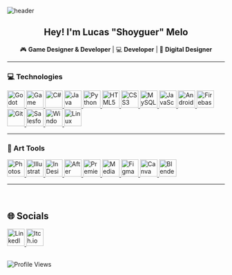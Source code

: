 ![header](https://capsule-render.vercel.app/api?type=venom&height=250&color=e81a1a&text=Game%20Designer&section=header&fontColor=e5e5e5&reversal=false&textBg=false&animation=fadeIn&strokeWidth=0&fontSize=50&fontAlignY=50)

<h2 align="center"> Hey! I'm Lucas "Shoyguer" Melo</h2>
<p align="center"> 🎮 <b>Game Designer & Developer</b> | 💻 <b>Developer</b> | 🎨 <b>Digital Designer</b></p>

---

### 💻 Technologies
<div>
  <a href="https://godotengine.org/" target="_blank">
    <img src="https://i.imgur.com/0aomlXJ.png" alt="Godot" title="Godot" width="40" height="40"/>
  </a>

  <a href="https://gamemaker.io/en" target="_blank">
    <img src="https://i.imgur.com/4efpJYd.png" alt="Game Maker" title="Game Maker" width="40" height="40"/>
  </a>

  <a href="https://dotnet.microsoft.com/pt-br/languages/csharp" target="_blank">
    <img src="https://i.imgur.com/Hbviqe4.png" alt="C#" title="C#" width="40" height="40"/>
  </a>

  <a href="https://www.oracle.com/java/technologies/downloads/" target="_blank">
    <img src="https://i.imgur.com/wGW9ukj.png" alt="Java" title="Java" width="40" height="40"/>
  </a>

  <a href="https://www.python.org/" target="_blank">
    <img src="https://i.imgur.com/eAk5RZz.png" alt="Python" title="Python" width="40" height="40"/>
  </a>

  <a href="https://www.w3schools.com/html/" target="_blank">
    <img src="https://i.imgur.com/WZGmEx0.png" alt="HTML5" title="HTML5" width="40" height="40"/>
  </a>

  <a href="https://www.w3schools.com/Css/" target="_blank">
    <img src="https://i.imgur.com/Am7lFzR.png" alt="CSS3" title="CSS3" width="40" height="40"/>
  </a>

  <a href="https://www.mysql.com/" target="_blank">
    <img src="https://i.imgur.com/6vBLGTJ.png" alt="MySQL" title="MySQL" width="40" height="40"/>
  </a>

  <a href="https://www.w3schools.com/js/DEFAULT.asp" target="_blank">
    <img src="https://i.imgur.com/TS9k8Nf.png" alt="JavaScript" title="JavaScript" width="40" height="40"/>
  </a>

  <a href="https://developer.android.com/studio" target="_blank">
    <img src="https://i.imgur.com/6w5C9tu.png" alt="Android Studio" title="Android Studio" width="40" height="40"/>
  </a>

  <a href="https://firebase.google.com/" target="_blank">
    <img src="https://i.imgur.com/WpEKwDS.png" alt="Firebase" title="Firebase" width="40" height="40"/>
  </a>

  <a href="https://git-scm.com/" target="_blank">
    <img src="https://i.imgur.com/WrpE0Hq.png" alt="Git" title="Git" width="40" height="40"/>
  </a>

  <a href="https://login.salesforce.com/" target="_blank">
    <img src="https://i.imgur.com/qSep4FW.png" alt="Salesforce" title="Salesforce" width="40" height="40"/>
  </a>

  <a href="https://www.microsoft.com/en-us/windows/?r=1" target="_blank">
    <img src="https://i.imgur.com/ZOiI37D.png" alt="Windows" title="Windows" width="40" height="40"/>
  </a>

  <a href="https://www.linux.org/pages/download/" target="_blank">
    <img src="https://i.imgur.com/Zf5fx2U.png" alt="Linux" title="Linux" width="40" height="40"/>
  </a>
  
</div>

---

### 🎨 Art Tools
<div>
  <a href="https://www.adobe.com/products/photoshop.html" target="_blank">
    <img src="https://cdn-icons-png.flaticon.com/128/5968/5968520.png" alt="Photoshop" title="Photoshop" width="40" height="40"/>
  </a>

  <a href="https://www.adobe.com/products/illustrator.html" target="_blank">
    <img src="https://cdn-icons-png.flaticon.com/128/5968/5968472.png" alt="Illustrator" title="Illustrator" width="40" height="40"/>
  </a>

  <a href="https://www.adobe.com/products/indesign.html" target="_blank">
    <img src="https://cdn-icons-png.flaticon.com/128/5968/5968482.png" alt="InDesign" title="InDesign" width="40" height="40"/>
  </a>

  <a href="https://www.adobe.com/products/aftereffects.html" target="_blank">
    <img src="https://cdn-icons-png.flaticon.com/128/5968/5968428.png" alt="After Effects" title="After Effects" width="40" height="40"/>
  </a>

  <a href="https://www.adobe.com/products/premiere.html" target="_blank">
    <img src="https://cdn-icons-png.flaticon.com/128/9814/9814226.png" alt="Premiere" title="Premiere" width="40" height="40"/>
  </a>

  <a href="https://www.adobe.com/products/media-encoder.html" target="_blank">
    <img src="https://cdn-icons-png.flaticon.com/128/5968/5968489.png" alt="Media Encoder" title="Media Encoder" width="40" height="40"/>
  </a>

  <a href="https://www.figma.com/" target="_blank">
    <img src="https://i.imgur.com/mbyk8os.png" alt="Figma" title="Figma" height="40"/>
  </a>

  <a href="https://www.canva.com/" target="_blank">
    <img src="https://freelogopng.com/images/all_img/1656733807canva-icon-png.png" alt="Canva" title="Canva" width="40" height="40"/>
  </a>

  <a href="https://www.blender.org/" target="_blank">
    <img src="https://i.imgur.com/xB9hgm5.png" alt="Blender" title="Blender" width="40" height="40"/>
  </a>
  
</div>


---
<br>

## 🌐 **Socials**
<div>
  <a href="https://www.linkedin.com/in/lucasfeli74/" target="_blank">
    <img src="https://cdn-icons-png.flaticon.com/128/3536/3536505.png" alt="LinkedIn"  width="40" height="40"/>
  </a>
  
  <a href="https://shoyguer.itch.io/" target="_blank">
    <img src="https://static.itch.io/images/itchio-textless-white.svg" alt="Itch.io" width="40" height="40"/>
  </a>
</div>

<br>

![Profile Views](https://komarev.com/ghpvc/?username=shoyguer&color=blue&style=for-the-badge)
